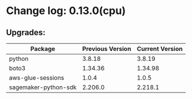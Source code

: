 # Change log: 0.13.0(cpu)

## Upgrades: 

Package | Previous Version | Current Version
---|---|---
python|3.8.18|3.8.19
boto3|1.34.36|1.34.98
aws-glue-sessions|1.0.4|1.0.5
sagemaker-python-sdk|2.206.0|2.218.1
